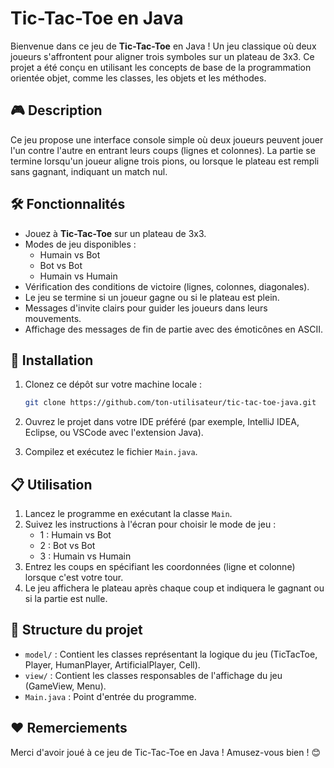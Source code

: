 # Tic-Tac-Toe en Java

Bienvenue dans ce jeu de **Tic-Tac-Toe** en Java ! Un jeu classique où deux joueurs s'affrontent pour aligner trois symboles sur un plateau de 3x3. Ce projet a été conçu en utilisant les concepts de base de la programmation orientée objet, comme les classes, les objets et les méthodes.

## 🎮 Description

Ce jeu propose une interface console simple où deux joueurs peuvent jouer l'un contre l'autre en entrant leurs coups (lignes et colonnes). La partie se termine lorsqu'un joueur aligne trois pions, ou lorsque le plateau est rempli sans gagnant, indiquant un match nul.

## 🛠️ Fonctionnalités

- Jouez à **Tic-Tac-Toe** sur un plateau de 3x3.
- Modes de jeu disponibles :
  - Humain vs Bot
  - Bot vs Bot
  - Humain vs Humain
- Vérification des conditions de victoire (lignes, colonnes, diagonales).
- Le jeu se termine si un joueur gagne ou si le plateau est plein.
- Messages d'invite clairs pour guider les joueurs dans leurs mouvements.
- Affichage des messages de fin de partie avec des émoticônes en ASCII.

## 🚀 Installation

1. Clonez ce dépôt sur votre machine locale :
    ```bash
    git clone https://github.com/ton-utilisateur/tic-tac-toe-java.git
    ```

2. Ouvrez le projet dans votre IDE préféré (par exemple, IntelliJ IDEA, Eclipse, ou VSCode avec l'extension Java).

3. Compilez et exécutez le fichier `Main.java`.

## 📋 Utilisation

1. Lancez le programme en exécutant la classe `Main`.
2. Suivez les instructions à l'écran pour choisir le mode de jeu :
   - 1 : Humain vs Bot
   - 2 : Bot vs Bot
   - 3 : Humain vs Humain
3. Entrez les coups en spécifiant les coordonnées (ligne et colonne) lorsque c'est votre tour.
4. Le jeu affichera le plateau après chaque coup et indiquera le gagnant ou si la partie est nulle.

## 📂 Structure du projet

- `model/` : Contient les classes représentant la logique du jeu (TicTacToe, Player, HumanPlayer, ArtificialPlayer, Cell).
- `view/` : Contient les classes responsables de l'affichage du jeu (GameView, Menu).
- `Main.java` : Point d'entrée du programme.

## ❤️ Remerciements

Merci d'avoir joué à ce jeu de Tic-Tac-Toe en Java ! Amusez-vous bien ! 😊
